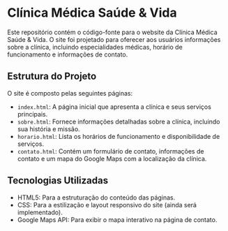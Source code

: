 # Clínica Médica Saúde & Vida

Este repositório contém o código-fonte para o website da Clínica Médica Saúde & Vida. O site foi projetado para oferecer aos usuários informações sobre a clínica, incluindo especialidades médicas, horário de funcionamento e informações de contato.

## Estrutura do Projeto

O site é composto pelas seguintes páginas:

- `index.html`: A página inicial que apresenta a clínica e seus serviços principais.
- `sobre.html`: Fornece informações detalhadas sobre a clínica, incluindo sua história e missão.
- `horario.html`: Lista os horários de funcionamento e disponibilidade de serviços.
- `contato.html`: Contém um formulário de contato, informações de contato e um mapa do Google Maps com a localização da clínica.

## Tecnologias Utilizadas

- HTML5: Para a estruturação do conteúdo das páginas.
- CSS: Para a estilização e layout responsivo do site (ainda será implementado).
- Google Maps API: Para exibir o mapa interativo na página de contato.
